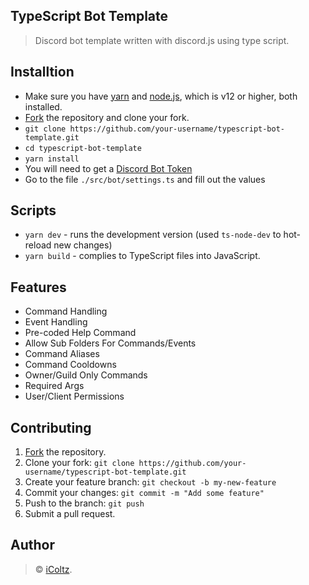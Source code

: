 ## TypeScript Bot Template

> Discord bot template written with discord.js using type script.

## Installtion

- Make sure you have [yarn](https://classic.yarnpkg.com/en/docs/install/#windows-stable) and [node.js](https://nodejs.org/en/), which is v12 or higher, both installed.
- [Fork](https://github.com/iColtz/typescript-bot-template/fork) the repository and clone your fork.
- `git clone https://github.com/your-username/typescript-bot-template.git`
- `cd typescript-bot-template`
- `yarn install`
- You will need to get a [Discord Bot Token](https://discordjs.guide/preparations/setting-up-a-bot-application.html#creating-your-bot)
- Go to the file `./src/bot/settings.ts` and fill out the values

## Scripts

- `yarn dev` - runs the development version (used `ts-node-dev` to hot-reload new changes)
- `yarn build` - complies to TypeScript files into JavaScript.

## Features

- Command Handling
- Event Handling
- Pre-coded Help Command
- Allow Sub Folders For Commands/Events
- Command Aliases
- Command Cooldowns
- Owner/Guild Only Commands
- Required Args
- User/Client Permissions

## Contributing

1.  [Fork](https://github.com/iColtz/typescript-bot-template/fork) the repository.
2.  Clone your fork: `git clone https://github.com/your-username/typescript-bot-template.git`
3.  Create your feature branch: `git checkout -b my-new-feature`
4.  Commit your changes: `git commit -m "Add some feature"`
5.  Push to the branch: `git push`
6.  Submit a pull request.

## Author

> © [iColtz](https://github.com/iColtz).

